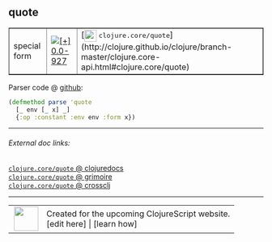 ## quote



 <table border="1">
<tr>
<td>special form</td>
<td><a href="https://github.com/cljsinfo/cljs-api-docs/tree/0.0-927"><img valign="middle" alt="[+] 0.0-927" title="Added in 0.0-927" src="https://img.shields.io/badge/+-0.0--927-lightgrey.svg"></a> </td>
<td>
[<img height="24px" valign="middle" src="http://i.imgur.com/1GjPKvB.png"> <samp>clojure.core/quote</samp>](http://clojure.github.io/clojure/branch-master/clojure.core-api.html#clojure.core/quote)
</td>
</tr>
</table>









Parser code @ [github](https://github.com/clojure/clojurescript/blob/r1424/src/clj/cljs/analyzer.clj#L508-L510):

```clj
(defmethod parse 'quote
  [_ env [_ x] _]
  {:op :constant :env env :form x})
```

<!--
Repo - tag - source tree - lines:

 <pre>
clojurescript @ r1424
└── src
    └── clj
        └── cljs
            └── <ins>[analyzer.clj:508-510](https://github.com/clojure/clojurescript/blob/r1424/src/clj/cljs/analyzer.clj#L508-L510)</ins>
</pre>

-->

---



###### External doc links:

[`clojure.core/quote` @ clojuredocs](http://clojuredocs.org/clojure.core/quote)<br>
[`clojure.core/quote` @ grimoire](http://conj.io/store/v1/org.clojure/clojure/1.7.0-beta3/clj/clojure.core/quote/)<br>
[`clojure.core/quote` @ crossclj](http://crossclj.info/fun/clojure.core/quote.html)<br>

---

 <table>
<tr><td>
<img valign="middle" align="right" width="48px" src="http://i.imgur.com/Hi20huC.png">
</td><td>
Created for the upcoming ClojureScript website.<br>
[edit here] | [learn how]
</td></tr></table>

[edit here]:https://github.com/cljsinfo/cljs-api-docs/blob/master/cljsdoc/special/quote.cljsdoc
[learn how]:https://github.com/cljsinfo/cljs-api-docs/wiki/cljsdoc-files

<!--

This information was too distracting to show to readers, but I'll leave it
commented here since it is helpful to:

- pretty-print the data used to generate this document
- and show how to retrieve that data



The API data for this symbol:

```clj
{:ns "special",
 :name "quote",
 :type "special form",
 :source {:code "(defmethod parse 'quote\n  [_ env [_ x] _]\n  {:op :constant :env env :form x})",
          :title "Parser code",
          :repo "clojurescript",
          :tag "r1424",
          :filename "src/clj/cljs/analyzer.clj",
          :lines [508 510]},
 :full-name "special/quote",
 :full-name-encode "special/quote",
 :clj-symbol "clojure.core/quote",
 :history [["+" "0.0-927"]]}

```

Retrieve the API data for this symbol:

```clj
;; from Clojure REPL
(require '[clojure.edn :as edn])
(-> (slurp "https://raw.githubusercontent.com/cljsinfo/cljs-api-docs/catalog/cljs-api.edn")
    (edn/read-string)
    (get-in [:symbols "special/quote"]))
```

-->
